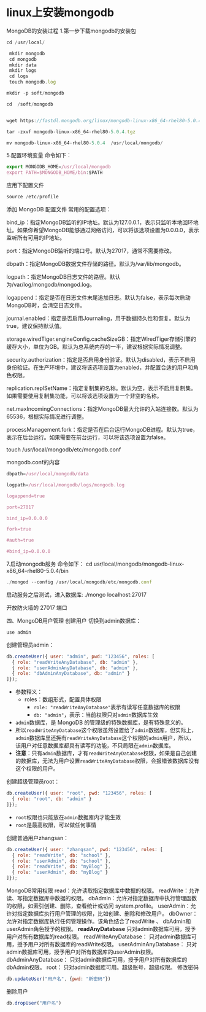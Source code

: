 # linux上安装mongodb

MongoDB的安装过程
1.第一步下载mongodb的安装包

```js
cd /usr/local/

 mkdir mongodb
 cd mongodb
 mkdir data
 mkdir logs
 cd logs
 touch mongodb.log

```

```js
mkdir -p soft/mongodb
```



```js
cd  /soft/mongodb



```

```js
wget https://fastdl.mongodb.org/linux/mongodb-linux-x86_64-rhel80-5.0.4.tgz

tar -zxvf mongodb-linux-x86_64-rhel80-5.0.4.tgz  


```





```js
mv mongodb-linux-x86_64-rhel80-5.0.4  /usr/local/mongodb/
```


5.配置环境变量 
   命令如下：
```js
export MONGODB_HOME=/usr/local/mongodb
export PATH=$MONGODB_HOME/bin:$PATH
```

应用下配置文件

```js
source /etc/profile

```



添加 MongoDB 配置文件 
常用的配置选项：

bind_ip：指定MongoDB监听的IP地址。默认为127.0.0.1，表示只监听本地回环地址。如果你希望MongoDB能够通过网络访问，可以将该选项设置为0.0.0.0，表示监听所有可用的IP地址。

port：指定MongoDB监听的端口号。默认为27017，通常不需要修改。

dbpath：指定MongoDB数据文件存储的路径。默认为/var/lib/mongodb。

logpath：指定MongoDB日志文件的路径。默认为/var/log/mongodb/mongod.log。

logappend：指定是否在日志文件末尾追加日志。默认为false，表示每次启动MongoDB时，会清空日志文件。

journal.enabled：指定是否启用Journaling，用于数据持久性和恢复。默认为true，建议保持默认值。

storage.wiredTiger.engineConfig.cacheSizeGB：指定WiredTiger存储引擎的缓存大小，单位为GB。默认为总系统内存的一半，建议根据实际情况调整。

security.authorization：指定是否启用身份验证。默认为disabled，表示不启用身份验证。在生产环境中，建议将该选项设置为enabled，并配置合适的用户和角色权限。

replication.replSetName：指定复制集的名称。默认为空，表示不启用复制集。如果需要使用复制集功能，可以将该选项设置为一个非空的名称。

net.maxIncomingConnections：指定MongoDB最大允许的入站连接数。默认为65536，根据实际情况进行调整。

processManagement.fork：指定是否在后台运行MongoDB进程。默认为true，表示在后台运行。如果需要在前台运行，可以将该选项设置为false。

touch /usr/local/mongodb/etc/mongodb.conf


mongodb.conf的内容
 ```js
dbpath=/usr/local/mongodb/data
 
logpath=/usr/local/mongodb/logs/mongodb.log
 
logappend=true
 
port=27017 
 
bind_ip=0.0.0.0
 
fork=true 
 
#auth=true 
 
#bind_ip=0.0.0.0 
```

7.启动mongodb服务
命令如下：
cd usr/local/mongodb/mongodb-linux-x86_64-rhel80-5.0.4/bin
```js
./mongod --config /usr/local/mongodb/etc/mongodb.conf
```


启动服务之后测试，进入数据库:
./mongo localhost:27017

开放防火墙的 27017 端口



四、MongoDB用户管理
创建用户
切换到admin数据库：
```js
use admin
```
创建管理员admin：
```js
db.createUser({ user: "admin", pwd: "123456", roles: [
  { role: "readWriteAnyDatabase", db: "admin" },
  { role: "userAdminAnyDatabase", db: "admin" },
  { role: "dbAdminAnyDatabase", db: "admin" }
]});
```

- 参数释义：
    * roles：数组形式，配置具体权限
        + `role: "readWriteAnyDatabase"`表示有读写任意数据库的权限
        + `db: "admin"`，表示：当前权限只对`admin`数据库生效
- `admin`数据库，是 MongoDB 的管理级的特殊数据库，是有特殊意义的。
- 所以`readWriteAnyDatabase`这个权限虽然设置给了`admin`数据库，但实际上，`admin`数据库里还拥有`readWriteAnyDatabase`这个权限的`admin`用户，所以，该用户对任意数据库都具有读写的功能，不只局限在`admin`数据库。
- **注意**：只有`admin`数据库，才有`readWriteAnyDatabase`权限，如果是自己创建的数据库，无法为用户设置`readWriteAnyDatabase`权限，会报错该数据库没有这个权限的用户。

创建超级管理员root：
```js
db.createUser({ user: "root", pwd: "123456", roles: [
  { role: "root", db: "admin" }
]});
```

- `root`权限也只能放在`admin`数据库内才能生效
- `root`是最高权限，可以做任何事情

创建普通用户zhangsan：
```js
db.createUser({ user: "zhangsan", pwd: "123456", roles: [
  { role: "readWrite", db: "school" },
  { role: "userAdmin", db: "school" },
  { role: "readWrite", db: "myBlog" },
  { role: "userAdmin", db: "myBlog" }
]});
```

MongoDB常用权限
read：允许读取指定数据库中数据的权限。
readWrite：允许读、写指定数据库中数据的权限。
dbAdmin：允许对指定数据库中执行管理函数的权限，如索引创建、删除，查看统计或访问 system.profile。
userAdmin：允许对指定数据库执行用户管理的权限，比如创建、删除和修改用户。
dbOwner：允许对指定数据库执行任何管理操作。该角色结合了readWrite 、 dbAdmin和userAdmin角色授予的权限。
**readAnyDatabase**
只对admin数据库可用，授予用户对所有数据库的read权限。
readWriteAnyDatabase：
只对admin数据库可用，授予用户对所有数据库的readWrite权限。
userAdminAnyDatabase：
只对admin数据库可用，授予用户对所有数据库的userAdmin权限。
dbAdminAnyDatabase：
只对admin数据库可用，授予用户对所有数据库的dbAdmin权限。
root：
只对admin数据库可用。超级账号，超级权限。
修改密码
```js
db.updateUser("用户名", {pwd: "新密码"})
```

删除用户
```js
db.dropUser("用户名")
```
